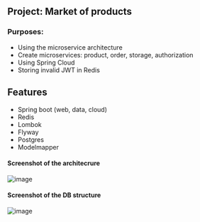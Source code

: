 ## Project: Market of products
### Purposes:
- Using the microservice architecture
- Сreate microservices: product, order, storage, authorization
- Using Spring Cloud
- Storing invalid JWT in Redis

## Features
- Spring boot (web, data, cloud)
- Redis
- Lombok
- Flyway
- Postgres
- Modelmapper


#### Screenshot of the architecrure
![image](https://user-images.githubusercontent.com/51756264/120798356-e9271500-c545-11eb-98f2-7f184b1759c9.png)


#### Screenshot of the DB structure
![image](https://user-images.githubusercontent.com/51756264/120798187-a9f8c400-c545-11eb-88e4-97c3fa5d926d.png)


